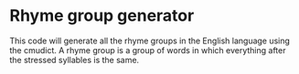 Rhyme group generator
=======

This code will generate all the rhyme groups in the English language using the cmudict. A rhyme group is a group of words in which everything after the stressed syllables is the same. 
